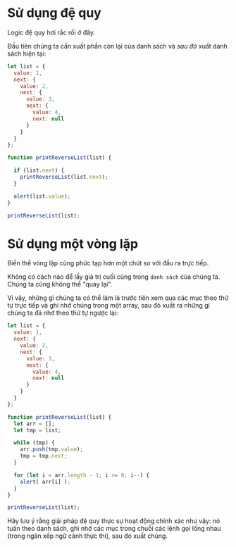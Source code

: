 # Sử dụng đệ quy

Logic đệ quy hơi rắc rối ở đây.

Đầu tiên chúng ta cần xuất phần còn lại của danh sách và *sau đó* xuất danh sách hiện tại:

```js run
let list = {
  value: 1,
  next: {
    value: 2,
    next: {
      value: 3,
      next: {
        value: 4,
        next: null
      }
    }
  }
};

function printReverseList(list) {

  if (list.next) {
    printReverseList(list.next);
  }

  alert(list.value);
}

printReverseList(list);
```

# Sử dụng một vòng lặp

Biến thể vòng lặp cũng phức tạp hơn một chút so với đầu ra trực tiếp.

Không có cách nào để lấy giá trị cuối cùng trong `danh sách` của chúng ta. Chúng ta cũng không thể "quay lại".

Vì vậy, những gì chúng ta có thể làm là trước tiên xem qua các mục theo thứ tự trực tiếp và ghi nhớ chúng trong một array, sau đó xuất ra những gì chúng ta đã nhớ theo thứ tự ngược lại:

```js run
let list = {
  value: 1,
  next: {
    value: 2,
    next: {
      value: 3,
      next: {
        value: 4,
        next: null
      }
    }
  }
};

function printReverseList(list) {
  let arr = [];
  let tmp = list;

  while (tmp) {
    arr.push(tmp.value);
    tmp = tmp.next;
  }

  for (let i = arr.length - 1; i >= 0; i--) {
    alert( arr[i] );
  }
}

printReverseList(list);
```

Hãy lưu ý rằng giải pháp đệ quy thực sự hoạt động chính xác như vậy: nó tuân theo danh sách, ghi nhớ các mục trong chuỗi các lệnh gọi lồng nhau (trong ngăn xếp ngữ cảnh thực thi), sau đó xuất chúng.
